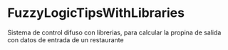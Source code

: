# FuzzyLogicTipsWithLibraries
 Sistema de control difuso con librerias, para calcular la propina de salida con datos de entrada de un restaurante
